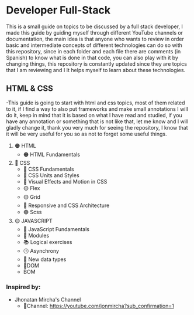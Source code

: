 # Developer Full-Stack

This is a small guide on topics to be discussed by a full stack developer, I made this guide by guiding myself through different YouTube channels or documentation, the main idea is that anyone who wants to review in order basic and intermediate concepts of different technologies can do so with this repository, since in each folder and each file there are comments (in Spanish) to know what is done in that code, you can also play with it by changing things, this repository is constantly updated since they are topics that I am reviewing and I It helps myself to learn about these technologies.

## HTML & CSS

-This guide is going to start with html and css topics, most of them related to it, if I find a way to also put frameworks and make small annotations I will do it, keep in mind that it is based on what I have read and studied, if you have any annotation or something that is not like that, let me know and I will gladly change it, thank you very much for seeing the repository, I know that it will be very useful for you so as not to forget some useful things.

1. 🟠 HTML
   - 🟠 HTML Fundamentals
1. 🔵 CSS
   - 🔵 CSS Fundamentals
   - 🔵 CSS Units and Styles
   - 🔵 Visual Effects and Motion in CSS
   - 🟡 Flex
   - 🟡 Grid
   - 🔴 Responsive and CSS Architecture
   - 🟣 Scss
1. 🟡 JAVASCRIPT
   - 🎯 JavaScript Fundamentals
   - 📁 Modules
   - 📚 Logical exercises
   - 🕒 Asynchrony
   - 🔩 New data types
   - 🔩DOM
   - BOM

### Inspired by:

- Jhonatan Mircha's Channel
  - 🔔Channel: https://youtube.com/jonmircha?sub_confirmation=1
